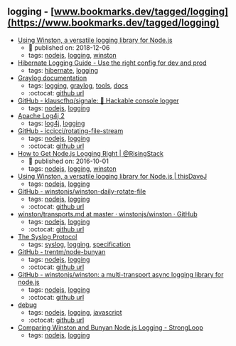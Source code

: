 logging - [www.bookmarks.dev/tagged/logging](https://www.bookmarks.dev/tagged/logging)
---
* [Using Winston, a versatile logging library for Node.js](https://thisdavej.com/using-winston-a-versatile-logging-library-for-node-js/)
    * :calendar: published on: 2018-12-06
    * tags: [nodejs](../tags/nodejs.md), [logging](../tags/logging.md), [winston](../tags/winston.md)
* [Hibernate Logging Guide - Use the right config for dev and prod](https://thoughts-on-java.org/hibernate-logging-guide/)
    * tags: [hibernate](../tags/hibernate.md), [logging](../tags/logging.md)
* [Graylog documentation ](http://docs.graylog.org)
    * tags: [logging](../tags/logging.md), [graylog](../tags/graylog.md), [tools](../tags/tools.md), [docs](../tags/docs.md)
    * :octocat: [github url](https://github.com/Graylog2)
* [GitHub - klauscfhq/signale: 👋 Hackable console logger](https://github.com/klauscfhq/signale)
    * tags: [nodejs](../tags/nodejs.md), [logging](../tags/logging.md)
* [Apache Log4j 2](https://logging.apache.org/log4j/2.x/)
    * tags: [log4j](../tags/log4j.md), [logging](../tags/logging.md)
* [GitHub - iccicci/rotating-file-stream](https://github.com/iccicci/rotating-file-stream)
    * tags: [nodejs](../tags/nodejs.md), [logging](../tags/logging.md)
    * :octocat: [github url](https://github.com/iccicci/rotating-file-stream)
* [How to Get Node.js Logging Right | @RisingStack](https://blog.risingstack.com/node-js-logging-tutorial/)
    * :calendar: published on: 2016-10-01
    * tags: [nodejs](../tags/nodejs.md), [logging](../tags/logging.md), [winston](../tags/winston.md)
* [Using Winston, a versatile logging library for Node.js | thisDaveJ](http://thisdavej.com/using-winston-a-versatile-logging-library-for-node-js/)
    * tags: [nodejs](../tags/nodejs.md), [logging](../tags/logging.md)
* [GitHub - winstonjs/winston-daily-rotate-file](https://github.com/winstonjs/winston-daily-rotate-file)
    * tags: [nodejs](../tags/nodejs.md), [logging](../tags/logging.md)
    * :octocat: [github url](https://github.com/winstonjs/winston-daily-rotate-file)
* [winston/transports.md at master · winstonjs/winston · GitHub](https://github.com/winstonjs/winston/blob/master/docs/transports.md)
    * tags: [nodejs](../tags/nodejs.md), [logging](../tags/logging.md)
    * :octocat: [github url](https://github.com/winstonjs/winston)
* [The Syslog Protocol](https://tools.ietf.org/html/rfc5424)
    * tags: [syslog](../tags/syslog.md), [logging](../tags/logging.md), [specification](../tags/specification.md)
* [GitHub - trentm/node-bunyan](https://github.com/trentm/node-bunyan)
    * tags: [nodejs](../tags/nodejs.md), [logging](../tags/logging.md)
    * :octocat: [github url](https://github.com/trentm/node-bunyan)
* [GitHub - winstonjs/winston: a multi-transport async logging library for node.js](https://github.com/winstonjs/winston)
    * tags: [nodejs](../tags/nodejs.md), [logging](../tags/logging.md)
    * :octocat: [github url](https://github.com/winstonjs/winston)
* [debug](https://www.npmjs.com/package/debug)
    * tags: [nodejs](../tags/nodejs.md), [logging](../tags/logging.md), [javascript](../tags/javascript.md)
    * :octocat: [github url](https://github.com/visionmedia/debug)
* [Comparing Winston and Bunyan Node.js Logging - StrongLoop](https://strongloop.com/strongblog/compare-node-js-logging-winston-bunyan/)
    * tags: [nodejs](../tags/nodejs.md), [logging](../tags/logging.md)
